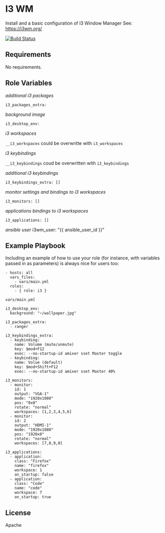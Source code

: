 I3 WM
=====

Install and a basic configuration of I3 Window Manager
See: https://i3wm.org/

[![Build Status](https://travis-ci.org/DO1JLR/ansible-role-i3wm.svg?branch=master)](https://travis-ci.org/DO1JLR/ansible-role-i3wm)

Requirements
------------

No requirements.

Role Variables
--------------

*additional i3 packages*

    i3_packages_extra:

*background image*

    i3_desktop_env:

*i3 workspaces*

`__i3_workspaces` could be overwritte with `i3_workspaces`

*i3 keybindings*

`__i3_keybindings` coud be overwritten with `i3_keybindings`

*additional i3 keybindings*

    i3_keybindings_extra: []

*monitor settings and bindings to i3 workspaces*

    i3_monitors: []

*applications bindings to i3 workspaces*

    i3_applications: []

*ansible user*
i3wm_user: "{{ ansible_user_id }}"

Example Playbook
----------------

Including an example of how to use your role (for instance, with variables passed in as parameters) is always nice for users too:

    - hosts: all
      vars_files:
        - vars/main.yml    
      roles:
        - { role: i3 }

*`vars/main.yml`*

    i3_desktop_env:
      background: "~/wallpaper.jpg"

    i3_packages_extra:
      - ranger

    i3_keybindings_extra:
      - keybinding:
        name: Volume (mute/unmute)
        key: $mod+F12
        exec: --no-startup-id amixer sset Master toggle
      - keybinding:
        name: Volue (default)
        key: $mod+Shift+F12
        exec: --no-startup-id amixer sset Master 40%

    i3_monitors:
      - monitor:
        id: 1
        output: "VGA-1"
        mode: "1920x1080"
        pos: "0x0"
        rotate: "normal"
        workspaces: [1,2,3,4,5,6]
      - monitor:
        id: 2
        output: "HDMI-1"
        mode: "1920x1080"
        pos: "1920x0"
        rotate: "normal"
        workspaces: [7,8,9,0]

    i3_applications:
      - application:
        class: "Firefox"
        name: "firefox"
        workspace: 1
        on_startup: false
      - application:
        class: "Code"
        name: "code"
        workspace: 7
        on_startup: true

License
-------

Apache
